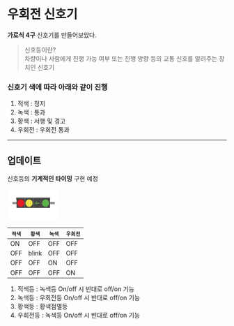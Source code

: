 # 우회전 신호기

**가로식 4구** 신호기를 만들어보았다.  

>신호등이란?  
>차량이나 사람에게 진행 가능 여부 또는 진행 방향 등의 교통 신호를 알려주는 장치인 신호기

### 신호기 색에 따라 아래와 같이 진행



 1. 적색 : 정지
 2. 녹색 : 통과
 3. 황색 : 서행 및 경고
 4. 우회전 : 우회전 통과

---
## 업데이트

신호등의 **기계적인 타이밍** 구현 예정

![신호등](ima/ex.png "4구 신호등")

 `적색` | `황색` | `녹색` | `우회전` 
 --- | --- | --- | ---
 ON | OFF | OFF | OFF 
 OFF  | blink | OFF | OFF 
 OFF  | OFF | ON | OFF 
 OFF  | OFF | OFF | ON 

 1. 적색등 : 녹색등 On/off 시 반대로 off/on 기능
2. 녹색등 : 우회전등 On/off 시 반대로 off/on 기능
3. 황색등 : 황색점멸등
4. 우회전등 : 녹색등 On/off 시 반대로 off/on 기능

